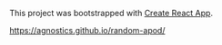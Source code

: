 This project was bootstrapped with [Create React App](https://github.com/facebookincubator/create-react-app).

https://agnostics.github.io/random-apod/
